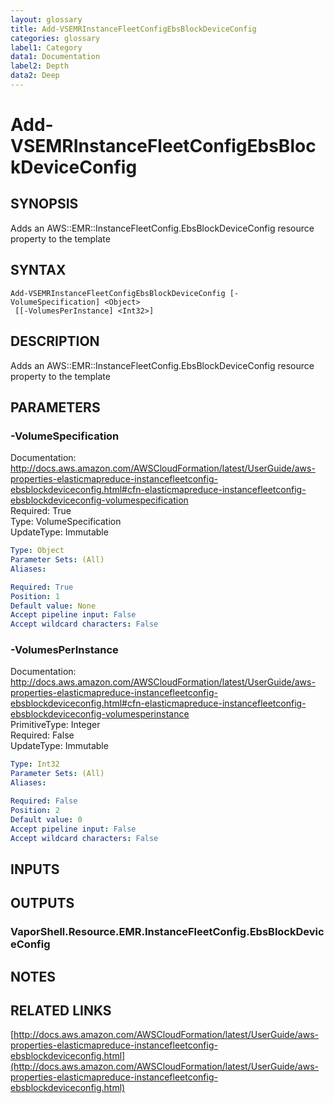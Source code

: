 ```yaml
---
layout: glossary
title: Add-VSEMRInstanceFleetConfigEbsBlockDeviceConfig
categories: glossary
label1: Category
data1: Documentation
label2: Depth
data2: Deep
---
```


# Add-VSEMRInstanceFleetConfigEbsBlockDeviceConfig

## SYNOPSIS
Adds an AWS::EMR::InstanceFleetConfig.EbsBlockDeviceConfig resource property to the template

## SYNTAX

```
Add-VSEMRInstanceFleetConfigEbsBlockDeviceConfig [-VolumeSpecification] <Object>
 [[-VolumesPerInstance] <Int32>]
```

## DESCRIPTION
Adds an AWS::EMR::InstanceFleetConfig.EbsBlockDeviceConfig resource property to the template

## PARAMETERS

### -VolumeSpecification
Documentation: http://docs.aws.amazon.com/AWSCloudFormation/latest/UserGuide/aws-properties-elasticmapreduce-instancefleetconfig-ebsblockdeviceconfig.html#cfn-elasticmapreduce-instancefleetconfig-ebsblockdeviceconfig-volumespecification    
Required: True    
Type: VolumeSpecification    
UpdateType: Immutable

```yaml
Type: Object
Parameter Sets: (All)
Aliases: 

Required: True
Position: 1
Default value: None
Accept pipeline input: False
Accept wildcard characters: False
```

### -VolumesPerInstance
Documentation: http://docs.aws.amazon.com/AWSCloudFormation/latest/UserGuide/aws-properties-elasticmapreduce-instancefleetconfig-ebsblockdeviceconfig.html#cfn-elasticmapreduce-instancefleetconfig-ebsblockdeviceconfig-volumesperinstance    
PrimitiveType: Integer    
Required: False    
UpdateType: Immutable

```yaml
Type: Int32
Parameter Sets: (All)
Aliases: 

Required: False
Position: 2
Default value: 0
Accept pipeline input: False
Accept wildcard characters: False
```

## INPUTS

## OUTPUTS

### VaporShell.Resource.EMR.InstanceFleetConfig.EbsBlockDeviceConfig

## NOTES

## RELATED LINKS

[http://docs.aws.amazon.com/AWSCloudFormation/latest/UserGuide/aws-properties-elasticmapreduce-instancefleetconfig-ebsblockdeviceconfig.html](http://docs.aws.amazon.com/AWSCloudFormation/latest/UserGuide/aws-properties-elasticmapreduce-instancefleetconfig-ebsblockdeviceconfig.html)

